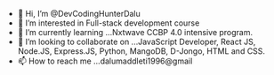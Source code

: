 - 👋 Hi, I’m @DevCodingHunterDalu
- 👀 I’m interested in Full-stack development course
- 🌱 I’m currently learning ...Nxtwave CCBP 4.0 intensive program.
- 💞️ I’m looking to collaborate on ...JavaScript Developer, React JS, Node.JS, Express.JS, Python, MangoDB, D-Jongo, HTML and CSS.
- 📫 How to reach me ...dalumaddleti1996@gmail

<!---
DevCodingHunterDalu/DevCodingHunterDalu is a ✨ special ✨ repository because its `README.md` (this file) appears on your GitHub profile.
You can click the Preview link to take a look at your changes.
--->
